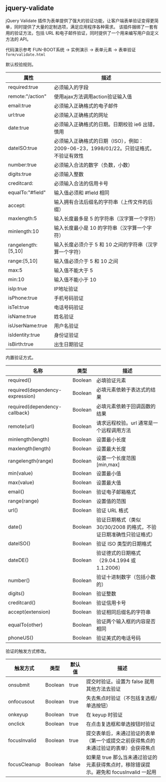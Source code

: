 ## jquery-validate

jQuery Validate 插件为表单提供了强大的验证功能，让客户端表单验证变得更简单，同时提供了大量的定制选项，满足应用程序各种需求。 该插件捆绑了一套有用的验证方法，包括 URL 和电子邮件验证，同时提供了一个用来编写用户自定义方法的 API。

代码演示参考 FUN-BOOT系统 → 实例演示 → 表单元素 → 表单验证 `form/validate.html`

默认校验规则。

| 属性                 | 描述                                                     |
| ------------------ | ------------------------------------------------------ |
| required:true      | 必须输入的字段                                                |
| remote:"/action"   | 使用ajax方法调用action验证输入值                                  |
| email:true         | 必须输入正确格式的电子邮件                                          |
| url:true           | 必须输入正确格式的网址                                            |
| date:true          | 必须输入正确格式的日期。日期校验 ie6 出错，慎用                             |
| dateISO:true       | 必须输入正确格式的日期（ISO），例如：2009-06-23，1998/01/22。只验证格式，不验证有效性 |
| number:true        | 必须输入合法的数字（负数，小数）                                       |
| digits:true        | 必须输入整数                                                 |
| creditcard:        | 必须输入合法的信用卡号                                            |
| equalTo:"#field"   | 输入值必须和 #field 相同                                       |
| accept:            | 输入拥有合法后缀名的字符串（上传文件的后缀）                                 |
| maxlength:5        | 输入长度最多是 5 的字符串（汉字算一个字符）                                |
| minlength:10       | 输入长度最小是 10 的字符串（汉字算一个字符）                               |
| rangelength:[5,10] | 输入长度必须介于 5 和 10 之间的字符串（汉字算一个字符）                        |
| range:[5,10]       | 输入值必须介于 5 和 10 之间                                      |
| max:5              | 输入值不能大于 5                                              |
| min:10             | 输入值不能小于 10                                             |
| isIp:true          | IP地址验证                                                 |
| isPhone:true       | 手机号码验证                                                 |
| isTel:true         | 电话号码验证                                                 |
| isName:true        | 姓名验证                                                   |
| isUserName:true    | 用户名验证                                                  |
| isIdentity:true    | 身份证验证                                                  |
| isBirth:true       | 出生日期验证                                                 |

内置验证方式。

| 名称                              | 类型      | 描述                                      |
| ------------------------------- | ------- | --------------------------------------- |
| required()                      | Boolean | 必填验证元素                                  |
| required(dependency-expression) | Boolean | 必填元素依赖于表达式的结果                           |
| required(dependency-callback)   | Boolean | 必填元素依赖于回调函数的结果                          |
| remote(url)                     | Boolean | 请求远程校验。url 通常是一个远程调用方法                  |
| minlength(length)               | Boolean | 设置最小长度                                  |
| maxlength(length)               | Boolean | 设置最大长度                                  |
| rangelength(range)              | Boolean | 设置一个长度范围 [min,max]                      |
| min(value)                      | Boolean | 设置最小值                                   |
| max(value)                      | Boolean | 设置最大值                                   |
| email()                         | Boolean | 验证电子邮箱格式                                |
| range(range)                    | Boolean | 设置值的范围                                  |
| url()                           | Boolean | 验证 URL 格式                               |
| date()                          | Boolean | 验证日期格式（类似 30/30/2008 的格式，不验证日期准确性只验证格式） |
| dateISO()                       | Boolean | 验证 ISO 类型的日期格式                          |
| dateDE()                        | Boolean | 验证德式的日期格式（29.04.1994 或 1.1.2006）        |
| number()                        | Boolean | 验证十进制数字（包括小数的）                          |
| digits()                        | Boolean | 验证整数                                    |
| creditcard()                    | Boolean | 验证信用卡号                                  |
| accept(extension)               | Boolean | 验证相同后缀名的字符串                             |
| equalTo(other)                  | Boolean | 验证两个输入框的内容是否相同                          |
| phoneUS()                       | Boolean | 验证美式的电话号码                               |

验证的触发方式修改。

| 触发方式         | 类型      | 默认值   | 描述                                                    |
| ------------ | ------- | ----- | ----------------------------------------------------- |
| onsubmit     | Boolean | true  | 提交时验证。设置为 false 就用其他方法去验证                             |
| onfocusout   | Boolean | true  | 失去焦点时验证（不包括复选框/单选按钮）                                  |
| onkeyup      | Boolean | true  | 在 keyup 时验证                                           |
| onclick      | Boolean | true  | 在点击复选框和单选按钮时验证                                        |
| focusInvalid | Boolean | true  | 提交表单后，未通过验证的表单（第一个或提交之前获得焦点的未通过验证的表单）会获得焦点            |
| focusCleanup | Boolean | false | 如果是 true 那么当未通过验证的元素获得焦点时，移除错误提示。避免和 focusInvalid 一起用 |
